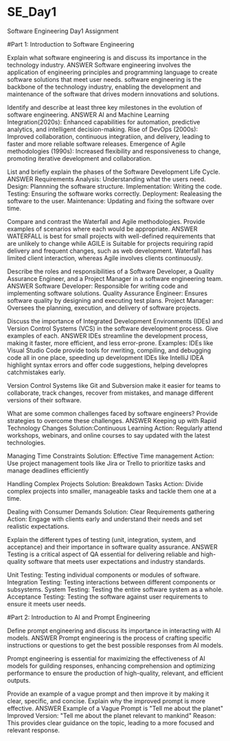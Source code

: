  # SE_Day1
Software Engineering Day1 Assignment

#Part 1: Introduction to Software Engineering

Explain what software engineering is and discuss its importance in the technology industry.
ANSWER
Software engineering involves the application of engineering principles and programming language to create software solutions that meet user needs.
software engineering is the backbone of the technology industry, enabling the development and maintenance of the software that drives modern innovations and solutions.  

Identify and describe at least three key milestones in the evolution of software engineering.
ANSWER
AI and Machine Learning Integration(2020s): Enhanced capabilities for automation, predictive analytics, and intelligent decision-making.
Rise of DevOps (2000s): Improved collaboration, continuous integratiion, and delivery, leading to faster and more reliable software releases.
Emergence of Agile methodologies (1990s): Increased flexibility and responsiveness to change, promoting iterative development and collaboration.



List and briefly explain the phases of the Software Development Life Cycle.
ANSWER
Requirements Analysis: Understanding what the users need.
Design: Plannning the software structure.
Implementation: Writing the code.
Testing: Ensuring the software works correctly.
Deployment: Realeasing the software to the user.
Maintenance: Updating and fixing the software over time.


Compare and contrast the Waterfall and Agile methodologies. Provide examples of scenarios where each would be appropriate.
ANSWER
WATERFALL is best for small projects with well-defined requirements that are unlikely to change while AGILE is Suitable for projects requiring rapid delivery and frequent changes, such as web development.
Waterfall has limited client interaction, whereas Agile involves clients continuously.



Describe the roles and responsibilities of a Software Developer, a Quality Assurance Engineer, and a Project Manager in a software engineering team.
ANSWER
Software Developer: Responsible for writing code and implementing software solutions.
Quality Assurance Engineer: Ensures software quality by designing and executing test plans.
Project Manager: Oversees the planning, execution, and delivery of software projects.


Discuss the importance of Integrated Development Environments (IDEs) and Version Control Systems (VCS) in the software development process. Give examples of each.
ANSWER
IDEs streamline the development process, making it faster, more efficient, and less error-prone.
Examples: 
IDEs like Visual Studio Code provide tools for nwriting, compiling, and debugging code all in one place, speeding up development
IDEs like IntelliJ IDEA highlight syntax errors and offer code suggestions, helping developres catchmistakes early.

Version Control Systems like Git and Subversion make it easier for teams to collaborate, track changes, recover from mistakes, and manage different versions of their software.


What are some common challenges faced by software engineers? Provide strategies to overcome these challenges.
ANSWER
Keeping up with Rapid Technology Changes 
Solution:Continuous Learning                 Action: Regularly attend workshops, webinars, and online courses to say updated with the latest technologies.

Managing Time Constraints
Solution: Effective Time management          Action: Use project management tools like Jira or Trello to prioritize tasks and manage deadlines efficiently

Handling Complex Projects
Solution: Breakdown Tasks                    Action: Divide complex projects into smaller, manageable tasks and tackle them one at a time.

Dealing with Consumer Demands
Solution: Clear Requirements gathering       Action: Engage with clients early and understand their needs and set realistic expectations.



Explain the different types of testing (unit, integration, system, and acceptance) and their importance in software quality assurance.
ANSWER
Testing is a critical aspect of QA essential for delivering reliable and high-quality software that meets user expectations and industry standards.

Unit Testing: Testing individual components or modules of software.
Integration Testing: Testing interactions between different components or subsystems.
System Testing: Testing the entire software system as a whole.
Acceptance Testing: Testing the software against user requirements to ensure it meets user needs.



#Part 2: Introduction to AI and Prompt Engineering


Define prompt engineering and discuss its importance in interacting with AI models.
ANSWER
Prompt engineering is the process of crafting specific instructions or questions to get the best possible responses from AI models. 

Prompt engineering is essential for maximizing the effectiveness of AI models for guilding responses, enhancing comprehension and optimizing performance to ensure the production of high-quality, relevant, and efficient outputs.



Provide an example of a vague prompt and then improve it by making it clear, specific, and concise. Explain why the improved prompt is more effective.
ANSWER
Example of a Vague Prompt is "Tell me about the planet"
 Improved Version: "Tell me about the planet relevant to mankind"
 Reason: This provides clear guidance on the topic, leading to a more focused and relevant response.

